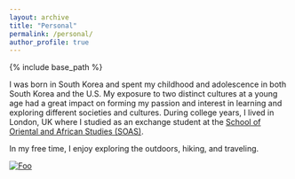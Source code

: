 ```yaml
---
layout: archive
title: "Personal"
permalink: /personal/
author_profile: true
---
```


{% include base_path %}

I was born in South Korea and spent my childhood and adolescence in both South Korea and the U.S. My exposure to two distinct cultures at a young age had a great impact on forming my passion and interest in learning and exploring different societies and cultures. During college years, I lived in London, UK where I studied as an exchange student at the [School of Oriental and African Studies (SOAS)](https://www.soas.ac.uk/). 

In my free time, I enjoy exploring the outdoors, hiking, and traveling.

[![Foo](http://www.google.com.au/images/nav_logo7.png)](https://www.flickr.com/gp/194042153@N07/59Jx3C)
